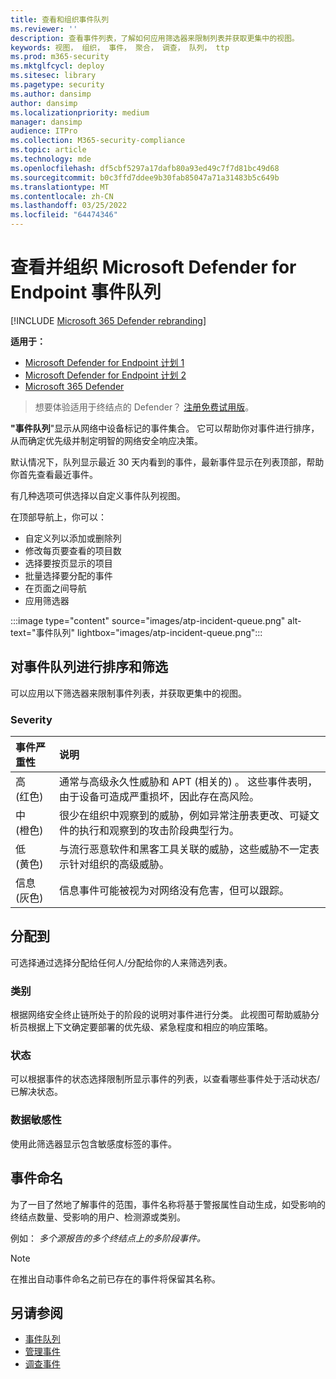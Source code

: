 ```yaml
---
title: 查看和组织事件队列
ms.reviewer: ''
description: 查看事件列表，了解如何应用筛选器来限制列表并获取更集中的视图。
keywords: 视图， 组织， 事件， 聚合， 调查， 队列， ttp
ms.prod: m365-security
ms.mktglfcycl: deploy
ms.sitesec: library
ms.pagetype: security
ms.author: dansimp
author: dansimp
ms.localizationpriority: medium
manager: dansimp
audience: ITPro
ms.collection: M365-security-compliance
ms.topic: article
ms.technology: mde
ms.openlocfilehash: df5cbf5297a17dafb80a93ed49c7f7d81bc49d68
ms.sourcegitcommit: b0c3ffd7ddee9b30fab85047a71a31483b5c649b
ms.translationtype: MT
ms.contentlocale: zh-CN
ms.lasthandoff: 03/25/2022
ms.locfileid: "64474346"
---
```

# <a name="view-and-organize-the-microsoft-defender-for-endpoint-incidents-queue"></a>查看并组织 Microsoft Defender for Endpoint 事件队列

[!INCLUDE [Microsoft 365 Defender rebranding](../../includes/microsoft-defender.md)]

**适用于：**
- [Microsoft Defender for Endpoint 计划 1](https://go.microsoft.com/fwlink/?linkid=2154037)
- [Microsoft Defender for Endpoint 计划 2](https://go.microsoft.com/fwlink/?linkid=2154037)
- [Microsoft 365 Defender](https://go.microsoft.com/fwlink/?linkid=2118804)

> 想要体验适用于终结点的 Defender？ [注册免费试用版](https://signup.microsoft.com/create-account/signup?products=7f379fee-c4f9-4278-b0a1-e4c8c2fcdf7e&ru=https://aka.ms/MDEp2OpenTrial?ocid=docs-wdatp-pullalerts-abovefoldlink)。

**"事件队列**"显示从网络中设备标记的事件集合。 它可以帮助你对事件进行排序，从而确定优先级并制定明智的网络安全响应决策。

默认情况下，队列显示最近 30 天内看到的事件，最新事件显示在列表顶部，帮助你首先查看最近事件。

有几种选项可供选择以自定义事件队列视图。 

在顶部导航上，你可以：
- 自定义列以添加或删除列 
- 修改每页要查看的项目数
- 选择要按页显示的项目
- 批量选择要分配的事件 
- 在页面之间导航
- 应用筛选器

:::image type="content" source="images/atp-incident-queue.png" alt-text="事件队列" lightbox="images/atp-incident-queue.png":::

## <a name="sort-and-filter-the-incidents-queue"></a>对事件队列进行排序和筛选
可以应用以下筛选器来限制事件列表，并获取更集中的视图。

### <a name="severity"></a>Severity

事件严重性 | 说明
:---|:---
高 </br> (红色)  | 通常与高级永久性威胁和 APT (相关的) 。 这些事件表明，由于设备可造成严重损坏，因此存在高风险。
中 </br> (橙色)  | 很少在组织中观察到的威胁，例如异常注册表更改、可疑文件的执行和观察到的攻击阶段典型行为。
低 </br> (黄色)  | 与流行恶意软件和黑客工具关联的威胁，这些威胁不一定表示针对组织的高级威胁。
信息 </br> (灰色)  | 信息事件可能被视为对网络没有危害，但可以跟踪。

## <a name="assigned-to"></a>分配到
可选择通过选择分配给任何人/分配给你的人来筛选列表。

### <a name="category"></a>类别
根据网络安全终止链所处于的阶段的说明对事件进行分类。 此视图可帮助威胁分析员根据上下文确定要部署的优先级、紧急程度和相应的响应策略。

### <a name="status"></a>状态
可以根据事件的状态选择限制所显示事件的列表，以查看哪些事件处于活动状态/已解决状态。

### <a name="data-sensitivity"></a>数据敏感性
使用此筛选器显示包含敏感度标签的事件。

## <a name="incident-naming"></a>事件命名

为了一目了然地了解事件的范围，事件名称将基于警报属性自动生成，如受影响的终结点数量、受影响的用户、检测源或类别。

例如： *多个源报告的多个终结点上的多阶段事件。*

> [!NOTE]
> 在推出自动事件命名之前已存在的事件将保留其名称。


## <a name="see-also"></a>另请参阅
- [事件队列](/microsoft-365/security/defender-endpoint/view-incidents-queue)
- [管理事件](manage-incidents.md)
- [调查事件](investigate-incidents.md)


